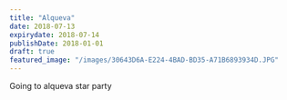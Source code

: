 ```yaml
---
title: "Alqueva"
date: 2018-07-13
expirydate: 2018-07-14
publishDate: 2018-01-01
draft: true
featured_image: "/images/30643D6A-E224-4BAD-BD35-A71B6893934D.JPG"
---
```


Going to alqueva star party
